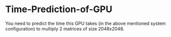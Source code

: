 # Time-Prediction-of-GPU
You need to predict the time this GPU takes (in the above mentioned system configuration) to multiply 2 matrices of size 2048x2048.
